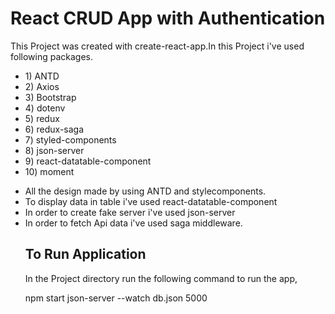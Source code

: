 # React CRUD App with Authentication

<p>This Project was created with create-react-app.In this Project i've used following packages.</p>
<ul>
<li>1) ANTD</li>
<li>2) Axios</li>
<li>3) Bootstrap</li>
<li>4) dotenv</li>
<li>5) redux</li>
<li>6) redux-saga</li>
<li>7) styled-components</li>
<li>8) json-server</li>
<li>9) react-datatable-component</li>
<li>10) moment</li>
</ul>

<ul>
<li>All the design made by using ANTD and stylecomponents.</li>
<li>To display data in table i've used react-datatable-component</li>
<li>In order to create fake server i've used json-server</li>
<li>In order to fetch Api data i've used saga middleware.</li>

## To Run Application

In the Project directory run the following command to run the app,

npm start
json-server --watch db.json 5000
